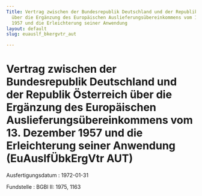 ```yaml
---
Title: Vertrag zwischen der Bundesrepublik Deutschland und der Republik Österreich
  über die Ergänzung des Europäischen Auslieferungsübereinkommens vom 13. Dezember
  1957 und die Erleichterung seiner Anwendung
layout: default
slug: euauslf_bkergvtr_aut

---
```


# Vertrag zwischen der Bundesrepublik Deutschland und der Republik Österreich über die Ergänzung des Europäischen Auslieferungsübereinkommens vom 13. Dezember 1957 und die Erleichterung seiner Anwendung (EuAuslfÜbkErgVtr AUT)

Ausfertigungsdatum
:   1972-01-31

Fundstelle
:   BGBl II: 1975, 1163

